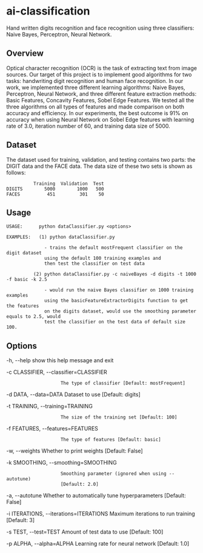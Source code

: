 # ai-classification
Hand written digits recognition and face recognition using three classifiers: Naive Bayes, Perceptron, Neural Network.

Overview
--------
Optical character recognition (OCR) is the task of extracting text from image sources. Our
target of this project is to implement good algorithms for two tasks: handwriting digit recognition
and human face recognition. In our work, we implemented three different learning
algorithms: Naive Bayes, Perceptron, Neural Network, and three different feature extraction
methods: Basic Features, Concavity Features, Sobel Edge Features. We tested all the three
algorithms on all types of features and made comparison on both accuracy and efficiency. In
our experiments, the best outcome is 91% on accuracy when using Neural Network on Sobel
Edge features with learning rate of 3.0, iteration number of 60, and training data size of 5000.

Dataset
-------
The dataset used for training, validation, and testing contains two parts: 
the DIGIT data and the FACE data. The data size of these two sets is shown as follows:

              Training  Validation  Test
    DIGITS        5000        1000   500
    FACES          451         301    50

Usage
-----
	USAGE:      python dataClassifier.py <options>
  
	EXAMPLES:   (1) python dataClassifier.py
	
                  - trains the default mostFrequent classifier on the digit dataset
                  using the default 100 training examples and
                  then test the classifier on test data
                  
              (2) python dataClassifier.py -c naiveBayes -d digits -t 1000 -f basic -k 2.5
              
                  - would run the naive Bayes classifier on 1000 training examples
                  using the basicFeatureExtractorDigits function to get the features
                  on the digits dataset, would use the smoothing parameter equals to 2.5, would
                  test the classifier on the test data of default size 100.

Options
-------
  -h, --help            show this help message and exit
  
  -c CLASSIFIER, --classifier=CLASSIFIER
  
                        The type of classifier [Default: mostFrequent]
                        
  -d DATA, --data=DATA  Dataset to use [Default: digits]
  
  -t TRAINING, --training=TRAINING
  
                        The size of the training set [Default: 100]
                        
  -f FEATURES, --features=FEATURES
  
                        The type of features [Default: basic]
                        
  -w, --weights         Whether to print weights [Default: False]
  
  -k SMOOTHING, --smoothing=SMOOTHING
  
                        Smoothing parameter (ignored when using --autotune)
                        [Default: 2.0]
                        
  -a, --autotune        Whether to automatically tune hyperparameters
                        [Default: False]
                        
  -i ITERATIONS, --iterations=ITERATIONS
                        Maximum iterations to run training [Default: 3]
                        
  -s TEST, --test=TEST  Amount of test data to use [Default: 100]
  
  -p ALPHA, --alpha=ALPHA
                        Learning rate for neural network [Default: 1.0]
